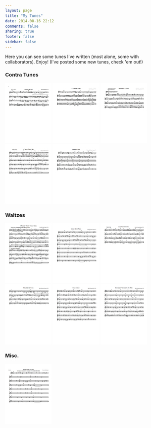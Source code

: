 ```yaml
---
layout: page
title: "My Tunes"
date: 2014-08-16 22:12
comments: false
sharing: true
footer: false
sidebar: false
---
```

Here you can see some tunes I've written (most alone, some with collaborators). Enjoy! (I've posted some <span class="new">new tunes</span>, check 'em out!)

<h3 class="horizline" id="contra">Contra Tunes</h3>

<div class="forceleft">
  <a class="fancybox" rel="tune" href="scores/written.pdf"><img src="thumbs/written_thumb.png" width="150" height="194" alt="" /></a>
  <a class="fancybox" rel="tune" href="scores/cockburn.pdf"><img src="thumbs/cockburn_thumb.png" width="150" height="194" alt="" /></a>
  <a class="fancybox" rel="tune" href="scores/lava.pdf"><img class="new" src="thumbs/lava_thumb.png" width="150" height="194" alt="" /></a>
  <a class="fancybox" rel="tune" href="scores/classy.pdf"><img class="new" src="thumbs/classy_thumb.png" width="150" height="194" alt="" /></a>
  <a class="fancybox" rel="tune" href="scores/chaste.pdf"><img src="thumbs/chaste_thumb.png" width="150" height="194" alt="" /></a>
  <!--<a class="fancybox" rel="tune" href="scores/paddle.pdf"><img src="thumbs/paddle_thumb.png" width="150" height="194" alt="" /></a><!-- -->
  <!--<a class="fancybox" rel="tune" href="scores/midnight.pdf"><img src="thumbs/midnight_thumb.png" width="150" height="194" alt="" /></a><!-- -->
</div>

<h3 class="horizline" id="waltzes">Waltzes</h3>

<div class="forceleft">
  <a class="fancybox" rel="waltz" href="scores/wonder.pdf"><img src="thumbs/wonder_thumb.png" width="150" height="194" alt="" /></a>
  <a class="fancybox" rel="waltz" href="scores/green.pdf"><img src="thumbs/green_thumb.png" width="150" height="194" alt="" /></a>
  <a class="fancybox" rel="waltz" href="scores/lazy.pdf"><img src="thumbs/lazy_thumb.png" width="150" height="194" alt="" /></a>
  <a class="fancybox" rel="waltz" href="scores/breakfast.pdf"><img class="new" src="thumbs/breakfast_thumb.png" width="150" height="194" alt="" /></a>
  <a class="fancybox" rel="waltz" href="scores/fauxmenco.pdf"><img src="thumbs/fauxmenco_thumb.png" width="150" height="194" alt="" /></a>
  <a class="fancybox" rel="waltz" href="scores/kensington.pdf"><img src="thumbs/kensington_thumb.png" width="150" height="194" alt="" /></a>
</div>

<h3 class="horizline" id="misc">Misc.</h3>

<div class="forceleft">
  <a class="fancybox" rel="misc" href="scores/boda.pdf"><img src="thumbs/boda_thumb.png" width="150" height="194" alt="" /></a>
</div>

